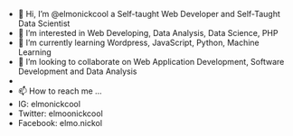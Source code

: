- 👋 Hi, I’m @elmonickcool a Self-taught Web Developer and Self-Taught Data Scientist
- 👀 I’m interested in Web Developing, Data Analysis, Data Science, PHP 
- 🌱 I’m currently learning Wordpress, JavaScript, Python, Machine Learning 
- 💞️ I’m looking to collaborate on Web Application Development, Software Development and Data Analysis
- 
- 📫 How to reach me ...
- IG: elmonickcool
- Twitter: elmoonickcool
- Facebook: elmo.nickol

<!---
elmonickcool/elmonickcool is a ✨ special ✨ repository because its `README.md` (this file) appears on your GitHub profile.
You can click the Preview link to take a look at your changes.
--->
